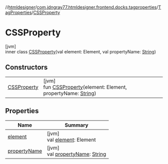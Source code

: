 //[htmldesigner](../../../../index.md)/[com.jdngray77.htmldesigner.frontend.docks.tagproperties](../../index.md)/[TagProperties](../index.md)/[CSSProperty](index.md)

# CSSProperty

[jvm]\
inner class [CSSProperty](index.md)(val element: Element, val propertyName: [String](https://kotlinlang.org/api/latest/jvm/stdlib/kotlin/-string/index.html))

## Constructors

| | |
|---|---|
| [CSSProperty](-c-s-s-property.md) | [jvm]<br>fun [CSSProperty](-c-s-s-property.md)(element: Element, propertyName: [String](https://kotlinlang.org/api/latest/jvm/stdlib/kotlin/-string/index.html)) |

## Properties

| Name | Summary |
|---|---|
| [element](element.md) | [jvm]<br>val [element](element.md): Element |
| [propertyName](property-name.md) | [jvm]<br>val [propertyName](property-name.md): [String](https://kotlinlang.org/api/latest/jvm/stdlib/kotlin/-string/index.html) |

